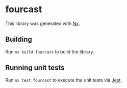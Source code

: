 # fourcast

This library was generated with [Nx](https://nx.dev).

## Building

Run `nx build fourcast` to build the library.

## Running unit tests

Run `nx test fourcast` to execute the unit tests via [Jest](https://jestjs.io).
